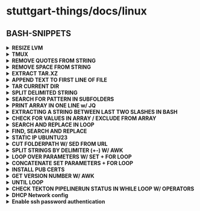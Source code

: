 # stuttgart-things/docs/linux

## BASH-SNIPPETS

<details><summary><b>RESIZE LVM</b></summary>

```bash
sudo vgdisplay vg0

sudo lvextend -L+20G /dev/mapper/vg0-var
sudo xfs_growfs /var

sudo lvextend -L+10G /dev/mapper/vg0-home
sudo xfs_growfs /home

sudo lvextend -L+20G /dev/mapper/vg0-root
sudo xfs_growfs /

df -h
```

</details>

<details><summary><b>TMUX</b></summary>

```bash
# CREATE NEW SESSION
tmux new -s runner

# DETACH SESSION (= EXIT W/O END THE SESSION)
STRG + B + :detach

# LIST EXISTING SESSIONS
tmux ls

# ATTACH EXISTING SESSION
tmux a -t runner
```

</details>

<details><summary><b>REMOVE QUOTES FROM STRING</b></summary>

```bash
echo inventory: 10.31.102.119", "10.31.102.111", "10.31.102.110 | sed 's/.\(.*\)/\0/'
```

</details>

<details><summary><b>REMOVE SPACE FROM STRING</b></summary>

```bash
echo "   3918912k " | sed 's/ //g'
```

</details>

<details><summary><b>EXTRACT TAR.XZ</b></summary>

```bash
tar -xf podlet-x86_64-unknown-linux-gnu.tar.xz
```

</details>

<details><summary><b>APPEND TEXT TO FIRST LINE OF FILE</b></summary>

```bash
echo 'vsphere_vm_template="/path/to/template"' | cat -  /tmp/vsphere-vm-tfvars.tpl
```

</details>

<details><summary><b>TAR CURRENT DIR</b></summary>

```bash
artifact_name=$(basename $PWD).tar.gz
touch ${artifact_name}
tar -czf ${artifact_name} --exclude=${artifact_name} .
```

</details>

<details><summary><b>SPLIT DELIMITED STRING</b></summary>

```bash
branch=ubuntu23-labda-vsphere
echo $(echo $branch | cut -d "-" -f 1) #ubuntu23
echo $(echo $branch | cut -d "-" -f 2) #labda
echo $(echo $branch | cut -d "-" -f 3) #vsphere
```

</details>

<details><summary><b>SEARCH FOR PATTERN IN SUBFOLDERS</b></summary>

```bash
SEARCH_PATH="/home/sthings/projects/ansible/test/collections/ansible_collections/sthings/deploy_rke/roles"
grep -A2 -B2 -Hrn 'ansible.builtin.include_role' ${SEARCH_PATH}
```

</details>

<details><summary><b>PRINT ARRAY IN ONE LINE w/ JQ</b></summary>

```bash
files=(one two three)
jq -c -n '$ARGS.positional' --args "${files[@]}"

```

</details>

<details><summary><b>EXTRACTING A STRING BETWEEN LAST TWO SLASHES IN BASH</b></summary>

```bash
string='/a/b/c/d/e'  # initial data
dir=${string%/*}     # trim everything past the last /
dir=${dir##*/}       # ...then remove everything before the last / remaining
printf '%s\n' "$dir" # demonstrate output
```

</details>



<details><summary><b>CHECK FOR VALUES IN ARRAY / EXCLUDE FROM ARRAY</b></summary>

```bash
#! /bin/bash

DIR="/home/sthings/projects/ansible/test/roles"
DIRS=$(ls ${DIR})

EXCLUDE_ROLE="configure_rke_node"
ALL_ROLES=$(echo ${DIRS[@]/$EXCLUDE_ROLE})

CHECK_FOR="download_install_binary"

if [[ ${DIRS[@]/$ALL_ROLES} =~ $CHECK_FOR ]]
then
  echo "ROLE FOUND"
else
  echo "ROLE NOT FOUND"
fi
```

</details>

<details><summary><b>SEARCH AND REPLACE IN LOOP</b></summary>

```bash
# GET ALL FILES
all_files=$(find test/install-configure-docker -type f)

# ECHO ALL FILES
echo $all_files

# SET NAMES
old=install-configure-docker
new=install_configure_docker

sed -i "s/${old}/${new}/g" $all_files
```

</details>

<details><summary><b>FIND, SEARCH AND REPLACE</b></summary>

```bash
# SEARCH FOR ALL FILES IN (SUB-)FOLDERS
find sthings/deploy_rke/roles/install_cofigure_docker -type f

# SEARCH AND REPLACE FOR ALL (FOUND) FILES IN (SUB-)FOLDERS
sed -i 's/install-configure-docker/install_configure_docker/g' $(find sthings/deploy_rke/roles/install_cofigure_docker -type f)
```

</details>

<details><summary><b>STATIC IP UBUNTU23</b></summary>

```bash
sudo cat <<EOF > /etc/netplan/00-installer-config.yaml
network:
  version: 2
  renderer: networkd
  ethernets:
    ens192:
      dhcp4: false
      dhcp6: false
      addresses:
        - 10.100.136.210/24
      routes:
        - to: default
          via: 10.100.136.254
      nameservers:
        addresses: [10.100.101.5]
EOF

sudo chmod 600 /etc/netplan/00-installer-config.yaml
sudo netplan --debug apply
```

</details>

<details><summary><b>CUT FOLDERPATH W/ SED FROM URL</b></summary>

```bash
git clone https://github.com/stuttgart-things/stuttgart-things.git
cd $(echo $(params.REPO_URL) | sed 's|.*/||' | sed 's/.git//g')
# https://github.com/stuttgart-things/stuttgart-things.git -> stuttgart-things
```

</details>

<details><summary><b>SPLIT STRINGS BY DELIMITER (+-) W/ AWK</b></summary>

```bash
path=$(awk -F+- '{print $1}' <<< 'git/data/github:token+-false+-GITHUB_TOKEN') # =git/data/github:token
convert=$(awk -F+- '{print $2}' <<< 'git/data/github:token+-false+-GITHUB_TOKEN') # =false
token=$(awk -F+- '{print $3}' <<< 'git/data/github:token+-false+-GITHUB_TOKEN') # =GITHUB_TOKEN
```

</details>

<details><summary><b>LOOP OVER PARAMETERS W/ SET + FOR LOOP</b></summary>

```bash
set great foo bar # set parameters
echo "$@" # test output
for argument in "$@"; do echo $argument ; done # loop over parameters

# loop over parameters andchange +- to : w/ sed
for argument in "$@"; do echo $argument | sed -e "s/+-/: /g" ; done
```

</details>

<details><summary><b>CONCATENATE SET PARAMETERS + FOR LOOP</b></summary>

```bash
set 'scanners vuln' 'timeout 30m'
output=" "; for argument in "$@"; do output=${output}'--'$argument' '; done
echo ${output} #--scanners vuln --timeout 30m
```

</details>

<details><summary><b>INSTALL PUB CERTS</b></summary>

```bash
# UBUNTU/ALPINE
VAULT_URL_LABUL=https://vault.labul.sva.de:8200
VAULT_URL_LABDA=https://vault.tiab.labda.sva.de:8200
VAULT_URL_LABUL_VSPHERE=https://vault-vsphere.labul.sva.de:8200
VAULT_URL_LABUL_PVE=https://vault-pve.labul.sva.de:8200
VAULT_URL_LABDA_VSPHERE=https://vault-vsphere.tiab.labda.sva.de:8200

# INSTALL VAULT CERTS
sudo wget -O /usr/local/share/ca-certificates/labul-ca.crt ${VAULT_URL_LABUL}/v1/pki/ca/pem --no-check-certificate \
sudo wget -O /usr/local/share/ca-certificates/labda-ca.crt ${VAULT_URL_LABDA}/v1/pki/ca/pem --no-check-certificate \
sudo wget -O /usr/local/share/ca-certificates/labul-vsphere-ca.crt ${VAULT_URL_LABUL_VSPHERE}/v1/pki/ca/pem --no-check-certificate \
sudo wget -O /usr/local/share/ca-certificates/labda-vsphere-ca.crt ${VAULT_URL_LABDA_VSPHERE}/v1/pki/ca/pem --no-check-certificate \
sudo wget -O /usr/local/share/ca-certificates/labul-pve.crt ${VAULT_URL_LABUL_PVE}/v1/pki/ca/pem --no-check-certificate \
sudo update-ca-certificates
```

</details>

<details><summary><b>GET VERSION NUMBER W/ AWK</b></summary>

```bash
python3 --version # Python 3.10.12
python3 --version | awk '{print $2}' # 3.10.12
```

</details>

<details><summary><b>UNTIL LOOP</b></summary>

```bash
#!/bin/bash

until skopeo inspect docker://registry.fedoraproject.org/fedora:latest
do
    echo checking..
    sleep 1
done
```

</details>

<details><summary><b>CHECK TEKTON PIPELINERUN STATUS IN WHILE LOOP W/ OPERATORS</b></summary>

```bash
#!/bin/bash
sleep=10
failed_prs=0
succeeded_prs=0
retries=0
max_retries=3

all_prs=$(tkn pr list -n tektoncd | grep -c alpine)
echo all pipelineRuns: ${all_prs}

while [[ ${failed_prs} -le 0  ]] || [[ ${succeeded_prs} -eq ${all_prs} ]] || [[ ${retries} -eq ${max_retries} ]]
do
    echo ${retries_left} retries left
    echo check/retry in ${sleep} seconds..
    sleep ${sleep}

    failed_prs=$(tkn pr list -n tektoncd | grep alpine | grep -c Failed)
    echo Failed pipelineRuns: ${failed_prs}
    tkn pr list -n tektoncd | grep alpine | grep Failed

    succeeded_prs=$(tkn pr list -n tektoncd | grep alpine | grep -c Succeeded)
    echo Succeeded pipelineRuns: ${succeeded_prs}
    tkn pr list -n tektoncd | grep alpine | grep Succeeded

    retries=`expr ${retries} + 1`
    retries_left=`expr ${max_retries} - ${retries}`
done

echo "Done watching pipelineRuns!"
echo Failed pipelineRuns: ${failed_prs}
echo Succeeded pipelineRuns: ${succeeded_prs}
```

</details>


<details><summary><b>DHCP Network config</b></summary>

```bash
cat <<EOF > 99_config.yaml
network:
  version: 2
  renderer: networkd
  ethernets:
    eth0:
      dhcp4: true
EOF

sudo netplan apply
```

</details>

<details><summary><b>Enable ssh password authentication</b></summary>

```bash
vi /etc/ssh/sshd_config
# set this variable to yes to allow passwords
PaswordAuthentication yes
# Restart Service
sudo systemctl restart ssh
# Copy public key to remote machine
ssh-copy-id ubuntu@192.168.1.157
```

</details>
